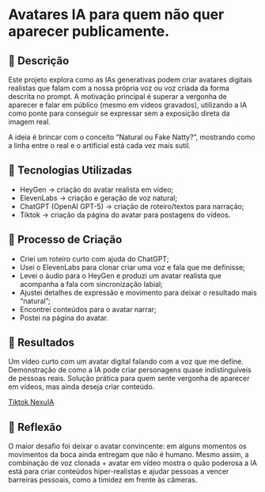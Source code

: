 # Avatares IA para quem não quer aparecer publicamente.

## 📒 Descrição
Este projeto explora como as IAs generativas podem criar avatares digitais realistas que falam com a nossa própria voz ou voz criada da forma descrita no prompt.
A motivação principal é superar a vergonha de aparecer e falar em público (mesmo em vídeos gravados), utilizando a IA como ponte para conseguir se expressar sem a exposição direta da imagem real.

A ideia é brincar com o conceito “Natural ou Fake Natty?”, mostrando como a linha entre o real e o artificial está cada vez mais sutil.

## 🤖 Tecnologias Utilizadas
- HeyGen → criação do avatar realista em vídeo;
- ElevenLabs → criação e geração de voz natural;
- ChatGPT (OpenAI GPT-5) → criação de roteiro/textos para narração;
- Tiktok  → criação da página do avatar para postagens do vídeos.

## 🧐 Processo de Criação
- Criei um roteiro curto com ajuda do ChatGPT;
- Usei o ElevenLabs para clonar criar uma voz e fala que me definisse;
- Levei o áudio para o HeyGen e produzi um avatar realista que acompanha a fala com sincronização labial;
- Ajustei detalhes de expressão e movimento para deixar o resultado mais “natural”;
- Encontrei conteúdos para o avatar narrar;
- Postei na página do avatar.

## 🚀 Resultados
Um vídeo curto com um avatar digital falando com a voz que me define.
Demonstração de como a IA pode criar personagens quase indistinguíveis de pessoas reais.
Solução prática para quem sente vergonha de aparecer em vídeos, mas ainda deseja criar conteúdo.

[Tiktok NexuIA](https://www.tiktok.com/@_nexuia)

## 💭 Reflexão
O maior desafio foi deixar o avatar convincente: em alguns momentos os movimentos da boca ainda entregam que não é humano. Mesmo assim, a combinação de voz clonada + avatar em vídeo mostra o quão poderosa a IA está para criar conteúdos hiper-realistas e ajudar pessoas a vencer barreiras pessoais, como a timidez em frente às câmeras.
